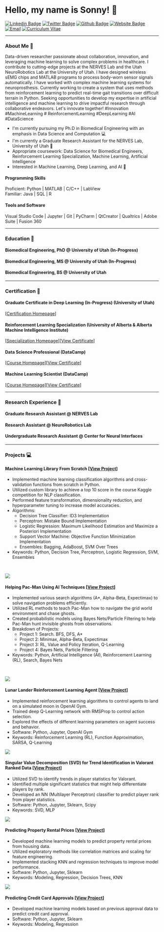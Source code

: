 <link rel="stylesheet" type="text/css" href="style.css">
<h1 align = "left"> Hello, my name is Sonny! 🐣 </h1>

[![Linkedin Badge](https://img.shields.io/badge/-Sonny_Jones-blue?style=for-the-badge&logo=Linkedin&logoColor=white)](https://www.linkedin.com/in/sonnyjoness/)
[![Twitter Badge](https://img.shields.io/badge/-Sonny_Jones-1DA1F2?style=for-the-badge&logo=twitter&logoColor=white)](https://twitter.com/sonny_joness)
[![Github Badge](https://img.shields.io/badge/-Sonny_Jones-3A3B3C?style=for-the-badge&logo=github&logoColor=white)](https://github.com/sonnyjones123)
[![Website Badge](https://img.shields.io/badge/-NERVES_Lab-8A2BE2?style=for-the-badge&logo=squarespace&logoColor=white)](https://nerves.bme.utah.edu/)
[![Email](https://img.shields.io/badge/-Email-0072C6?style=for-the-badge&logo=mailgun&logoColor=white)](mailto:sonny.jones@utah.edu)
[![Curriculum Vitae](https://img.shields.io/badge/-Curriculum_Vitae-ECEBE9?style=for-the-badge&logo=read.cv&logoColor=black)](https://sonnyjones123.github.io/Curriculum-Vitae/CV_JonesSonny.pdf)

---

### About Me 📰

Data-driven researcher passionate about collaboration, innovation, and leveraging machine learning to solve complex problems in healthcare. I contribute to cutting-edge projects at the NERVES Lab and the Utah NeuroRobotics Lab at the University of Utah. I have designed wireless sEMG chips and MATLAB programs to process body-worn sensor signals automatically. I have worked with complex machine learning systems for neuroprosthesis. Currently working to create a system that uses methods from reinforcement learning to predict real-time gait transitions over difficult terrain in Python. Seeking opportunities to develop my expertise in artificial intelligence and machine learning to drive impactful research through collaborative endeavors. Let's innovate together! #Innovation #MachineLearning # ReinforcementLearning #DeepLearning #AI #DataScience

- I'm currently pursuing my Ph.D in Biomedical Engineering with an emphasis in Data Science and Computation 💻
- I'm currently a Graduate Research Assistant for the NERVES Lab, University of Utah 🧠
- Appropriate coursework: Data Science for Biomedical Engineers, Reinforcement Learning Specialization, Machine Learning, Artificial Intelligence
- Interested in Machine Learning, Deep Learning, and AI 🦾

#### Programming Skills  
Proficient: Python | MATLAB | C/C++ | LabView  
Familiar: Java | SQL | R

#### Tools and Software  
Visual Studio Code | Jupyter | Git | PyCharm | QtCreator | Qualtrics | Adobe Suite | Fusion 360

---

### Education 📖
#### Biomedical Engineering, PhD @ University of Utah (In-Progress)  
#### Biomedical Engineering, MS @ University of Utah (In-Progress)   
#### Biomedical Engineering, BS @ University of Utah  

---

### Certification 📃
#### Graduate Certificate in Deep Learning (In-Progress) (University of Utah)  
[[Certification Homepage](https://www.cs.utah.edu/graduate/academic-programs/certificate-programs/graduate-certificate-in-deep-learning/)]  
#### Reinforcement Learning Specialization (University of Alberta & Alberta Machine Intelligence Institute)  
[[Specialization Homepage](https://www.coursera.org/specializations/reinforcement-learning)][[View Certificate](https://www.coursera.org/verify/specialization/CWUW9VCJAC87)]  
#### Data Science Professional (DataCamp)  
[[Course Homepage](https://www.datacamp.com/tracks/data-scientist-professional-with-python)][[View Certificate](https://www.datacamp.com/certificate/DS0020609141286)]  
#### Machine Learning Scientist (DataCamp)  
[[Course Homepage](https://www.datacamp.com/tracks/machine-learning-scientist-with-python)][[View Certificate](https://www.datacamp.com/completed/statement-of-accomplishment/track/8b3cc836625f4ce083af49e5f01d0038ee2aeee7)]  

---
  
### Research Experience 🥼
#### Graduate Research Assistant @ NERVES Lab  
#### Research Assistant @ NeuroRobotics Lab  
#### Undergraduate Research Assistant @ Center for Neural Interfaces  

---
  
### Projects 💻
#### Machine Learning Library From Scratch [[View Project](https://github.com/sonnyjones123/MachineLearningLibrary)]
<ul>
  <li>Implemented machine learning classification algorithms and cross-validation functions from scratch in Python. </li>
  <li>Utilized custom library to achieve a top 10 score in the course Kaggle competition for NLP classification. </li>
  <li>Performed feature transformation, dimensionality reduction, and hyperparameter tuning to increase model accuracies.</li>
  <li>Algorithms:
    <ul>
      <li>Decision Tree Classifier: ID3 Implementation </li>
      <li>Perceptron: Mistake Bound Implementation </li>
      <li>Logistic Regression: Maximum Likelihood Estimation and Maximize a Posteriori Implementation </li>
      <li>Support Vector Machine: Objective Function Minimization Implementation </li>
      <li>Ensembles: Bagging, AdaBoost, SVM Over Trees </li>
    </ul>
  </li>
  <li>Keywords: Python, Decision Tree, Perceptron, Logistic Regression, SVM, Ensembles </li>
</ul><br>

![](docs/assets/SVM.png)

#### Helping Pac-Man Using AI Techniques [[View Project](https://github.com/sonnyjones123/PacmanAI)]
<ul>
  <li>Implemented various search algorithms (A*, Alpha-Beta, Expectimax) to solve navigation problems efficiently. </li>
  <li>Utilized RL methods to teach Pac-Man how to navigate the grid world environment and chase ghosts. </li>
  <li>Created probabilistic models using Bayes Nets/Particle Filtering to help Pac-Man hunt invisible ghosts from observations. </li>
  <li>Breakdown of Projects: 
    <ul>
      <li>Project 1: Search. BFS, DFS, A* </li>
      <li>Project 2: Minimax, Alpha-Beta, Expectimax </li>
      <li>Project 3: RL, Value and Policy Iteration, Q-Learning </li>
      <li>Project 4: Bayes Nets, Particle Filtering </li>
    </ul>
  </li>
  <li>Keywords: Python, Artificial Intelligence (AI), Reinforcement Learning (RL), Search, Bayes Nets </li>
</ul><br>

![](docs/assets/P4.png)
  
#### Lunar Lander Reinforcement Learning Agent [[View Project](https://www.coursera.org/learn/complete-reinforcement-learning-system)]  
- Implemented reinforcement learning algorithms to control agents to land on a simulated moon in OpenAI Gym.
- Trained deep Q-Learning network with RMSProp to control action selection.
- Explored the effects of different learning parameters on agent success and behavior. 
- Software: Python, Jupyter, OpenAI Gym
- Keywords: Reinforcement Learning (RL), Function Approximation, SARSA, Q-Learning

![](docs/assets/lunar_lander.gif)

#### Singular Value Decomposition (SVD) for Trend Identification in Valorant Ranked Data [[View Project](https://github.com/sonnyjones123/ValorantDataSVD)]
- Utilized SVD to identify trends in player statistics for Valorant.
- Identified multiple significant statistics that might help differentiate players by rank.
- Developed an NN (Multilayer Perceptron) classifier to predict player rank from player statistics. 
- Software: Python, Jupyter, Sklearn, Scipy
- Keywords: SVD, MLP

![](docs/assets/assists.png)

#### Predicting Property Rental Prices [[View Project](https://github.com/sonnyjones123/HouseRentalPricing)]
- Developed machine learning models to predict property rental prices from housing data.
- Utilized exploratory methods like correlation matrices and scaling for feature engineering.
- Implemented stacking KNN and regression techniques to improve model performance.
- Software: Python, Jupyter, Sklearn
- Keywords: Modeling, Regression, Decision Trees, KNN

![](docs/assets/KNNLocation.png)

#### Predicting Credit Card Approvals [[View Project](https://app.datacamp.com/workspace/w/09444c1a-dc78-4525-a510-0a9b048331e3)] 
- Developed machine learning models based on previous approval data to predict credit card approval.
- Software: Python, Jupyter, Sklearn
- Keywords: Modeling, Regression
